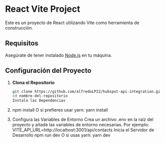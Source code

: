 # React Vite Project

Este es un proyecto de React utilizando Vite como herramienta de construcción.

## Requisitos

Asegúrate de tener instalado [Node.js](https://nodejs.org/) en tu máquina.

## Configuración del Proyecto

1. **Clona el Repositorio**

   ```bash
   git clone https://github.com/alfredoLP22/hubspot-api-integration.git
   cd nombre-del-repositorio
   Instala las Dependencias
   ```

2. npm install O si prefieres usar yarn: yarn install

3. Configura las Variables de Entorno Crea un archivo .env en la raíz del proyecto y añade las variables de entorno necesarias. Por ejemplo: VITE_API_URL=http://localhost:3001/api/contacts Inicia el Servidor de Desarrollo npm run dev O si usas yarn: yarn dev
